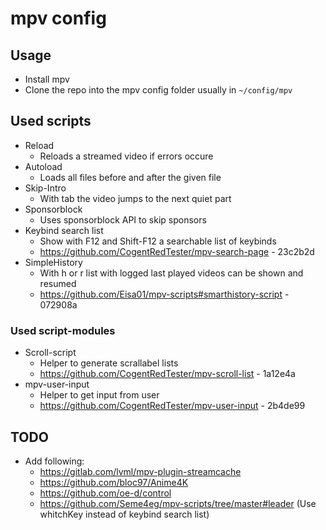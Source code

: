 # mpv config
## Usage
- Install mpv
- Clone the repo into the mpv config folder usually in `~/config/mpv`

## Used scripts
- Reload
    - Reloads a streamed video if errors occure
- Autoload
    - Loads all files before and after the given file
- Skip-Intro
    - With tab the video jumps to the next quiet part
- Sponsorblock
    - Uses sponsorblock API to skip sponsors
- Keybind search list
    - Show with F12 and Shift-F12 a searchable list of keybinds
    - https://github.com/CogentRedTester/mpv-search-page - 23c2b2d
- SimpleHistory
    - With h or r list with logged last played videos can be shown and resumed
    - https://github.com/Eisa01/mpv-scripts#smarthistory-script - 072908a


### Used script-modules
- Scroll-script
    - Helper to generate scrallabel lists
    - https://github.com/CogentRedTester/mpv-scroll-list - 1a12e4a
- mpv-user-input
    - Helper to get input from user
    - https://github.com/CogentRedTester/mpv-user-input - 2b4de99


## TODO
- Add following:
    - https://gitlab.com/lvml/mpv-plugin-streamcache
    - https://github.com/bloc97/Anime4K
    - https://github.com/oe-d/control
    - https://github.com/Seme4eg/mpv-scripts/tree/master#leader (Use whitchKey instead of keybind search list)
